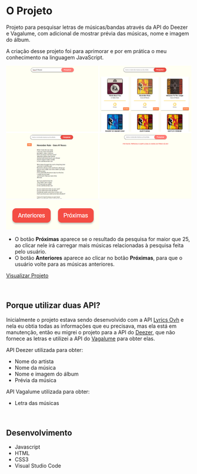 # O Projeto
Projeto para pesquisar letras de músicas/bandas através da API do Deezer e Vagalume, com adicional de mostrar prévia das músicas, nome e imagem do álbum.

A criação desse projeto foi para aprimorar e por em prática o meu conhecimento na linguagem JavaScript.

<img src="images/project.png">
<img src="images/prevAndNext.png">

 - O botão <b>Próximas</b> aparece se o resultado da pesquisa for maior que 25, ao clicar nele irá carregar mais músicas relacionadas à pesquisa feita pelo usuário.
 - O botão <b>Anteriores</b> aparece ao clicar no botão <b>Próximas</b>, para que o usuário volte para as músicas anteriores.

<a href="https://iammatheus.github.io/search-lyrics-two-api">Visualizar Projeto</a>

<br>

## Porque utilizar duas API?
Inicialmente o projeto estava sendo desenvolvido com a API 
<a href="https://lyricsovh.docs.apiary.io">Lyrics Ovh</a> e nela eu obtia todas as informações que eu precisava, mas ela está em manutenção, então eu migrei o projeto para a API do 
<a href="https://developers.deezer.com/api">Deezer</a>, que não fornece as letras e utilizei a API do <a href="https://api.vagalume.com.br/docs">Vagalume</a> para obter elas.

API Deezer utilizada para obter: 
  - Nome do artista
  - Nome da música 
  - Nome e imagem do álbum
  - Prévia da música

API Vagalume utilizada para obter:
  - Letra das músicas

<br>

## Desenvolvimento
  - Javascript
  - HTML
  - CSS3
  - Visual Studio Code
